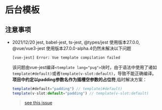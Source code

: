 # 后台模板

## 注意事项
- 2021/12/20 jest, babel-jest, ts-jest, @types/jest 使用版本27.0.0, @vue/vue3-jest 使用版本27.0.0-alpha.4仍然未解决以下问题
  ```
  [vue-jest] Error: Vue template compilation failed
  ```  
  该问题由vue-jest编译```<template lang="pug">```块时，由于语法中使用了诸如```template(#default)```或者```template(v-slot:default)```，导致不能正确编译。__项目中约定以padding参数名作为插槽空参数的占位符__,临时解决方案：
  ```ts
  template(#default="padding") // template(#default)
  template(v-slot:default="padding") // template(v-slot:default)
  ```  
  
  > [see this issue](https://github.com/quasarframework/quasar-testing/issues/87)